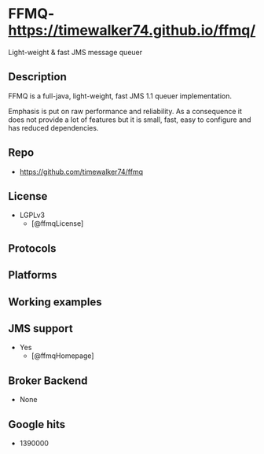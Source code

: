 # FFMQ- https://timewalker74.github.io/ffmq/
Light-weight & fast JMS message queuer


## Description
FFMQ is a full-java, light-weight, fast JMS 1.1 queuer implementation.

Emphasis is put on raw performance and reliability.
As a consequence it does not provide a lot of features but it is small, fast, easy to configure and has reduced dependencies.


## Repo
- https://github.com/timewalker74/ffmq


## License
- LGPLv3
    - [@ffmqLicense]


## Protocols


## Platforms


## Working examples


## JMS support
- Yes
    - [@ffmqHomepage]


## Broker Backend
- None


## Google hits
- 1390000

